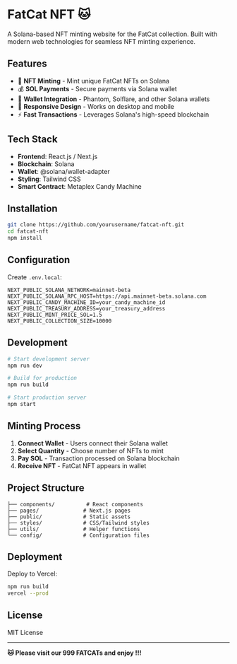 # FatCat NFT 🐱

A Solana-based NFT minting website for the FatCat collection. Built with modern web technologies for seamless NFT minting experience.

## Features

- 🎨 **NFT Minting** - Mint unique FatCat NFTs on Solana
- 💰 **SOL Payments** - Secure payments via Solana wallet
- 🔗 **Wallet Integration** - Phantom, Solflare, and other Solana wallets
- 📱 **Responsive Design** - Works on desktop and mobile
- ⚡ **Fast Transactions** - Leverages Solana's high-speed blockchain

## Tech Stack

- **Frontend**: React.js / Next.js
- **Blockchain**: Solana
- **Wallet**: @solana/wallet-adapter
- **Styling**: Tailwind CSS
- **Smart Contract**: Metaplex Candy Machine

## Installation

```bash
git clone https://github.com/yourusername/fatcat-nft.git
cd fatcat-nft
npm install
```

## Configuration

Create `.env.local`:

```env
NEXT_PUBLIC_SOLANA_NETWORK=mainnet-beta
NEXT_PUBLIC_SOLANA_RPC_HOST=https://api.mainnet-beta.solana.com
NEXT_PUBLIC_CANDY_MACHINE_ID=your_candy_machine_id
NEXT_PUBLIC_TREASURY_ADDRESS=your_treasury_address
NEXT_PUBLIC_MINT_PRICE_SOL=1.5
NEXT_PUBLIC_COLLECTION_SIZE=10000
```

## Development

```bash
# Start development server
npm run dev

# Build for production
npm run build

# Start production server
npm start
```

## Minting Process

1. **Connect Wallet** - Users connect their Solana wallet
2. **Select Quantity** - Choose number of NFTs to mint
3. **Pay SOL** - Transaction processed on Solana blockchain
4. **Receive NFT** - FatCat NFT appears in wallet

## Project Structure

```
├── components/          # React components
├── pages/              # Next.js pages
├── public/             # Static assets
├── styles/             # CSS/Tailwind styles
├── utils/              # Helper functions
└── config/             # Configuration files
```

## Deployment

Deploy to Vercel:

```bash
npm run build
vercel --prod
```

## License

MIT License

---

**🐱 Please visit our 999 FATCATs and enjoy !!!**
